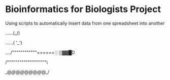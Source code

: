 # Bioinformatics for Biologists Project
Using scripts to automatically insert data from one spreadsheet into another

......(\_/)

......( '_')

..../""""""""""""\======░ ▒▓▓█D

/"""""""""""""""""""\

\_@_@_@_@_@_@_@_@_@_/
